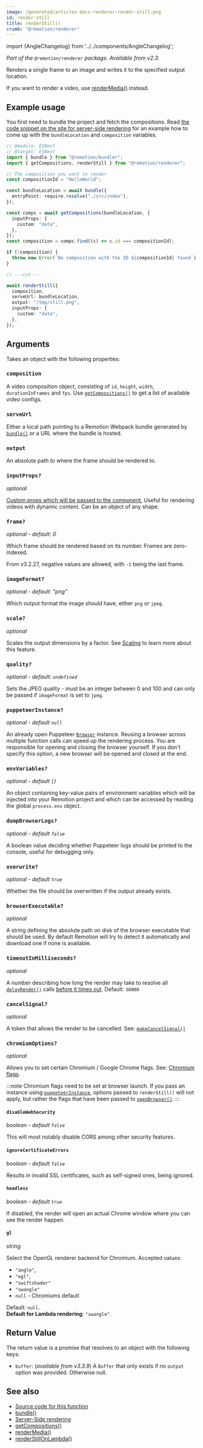 ```yaml
---
image: /generated/articles-docs-renderer-render-still.png
id: render-still
title: renderStill()
crumb: "@remotion/renderer"
---
```


import {AngleChangelog} from '../../components/AngleChangelog';

_Part of the `@remotion/renderer` package. Available from v2.3._

Renders a single frame to an image and writes it to the specified output location.

If you want to render a video, use [renderMedia()](/docs/renderer/render-media) instead.

## Example usage

You first need to bundle the project and fetch the compositions. Read [the code snippet on the site for server-side rendering](/docs/ssr/#render-a-video-programmatically) for an example how to come up with the `bundleLocation` and `composition` variables.

```ts twoslash
// @module: ESNext
// @target: ESNext
import { bundle } from "@remotion/bundler";
import { getCompositions, renderStill } from "@remotion/renderer";

// The composition you want to render
const compositionId = "HelloWorld";

const bundleLocation = await bundle({
  entryPoint: require.resolve("./src/index"),
});

const comps = await getCompositions(bundleLocation, {
  inputProps: {
    custom: "data",
  },
});
const composition = comps.find((c) => c.id === compositionId);

if (!composition) {
  throw new Error(`No composition with the ID ${compositionId} found`);
}

// ---cut---

await renderStill({
  composition,
  serveUrl: bundleLocation,
  output: "/tmp/still.png",
  inputProps: {
    custom: "data",
  },
});
```

## Arguments

Takes an object with the following properties:

### `composition`

A video composition object, consisting of `id`, `height`, `width`, `durationInFrames` and `fps`. Use [`getCompositions()`](/docs/renderer/get-compositions) to get a list of available video configs.

### `serveUrl`

Either a local path pointing to a Remotion Webpack bundle generated by [`bundle()`](/docs/bundle) or a URL where the bundle is hosted.

### `output`

An absolute path to where the frame should be rendered to.

### `inputProps?`

_optional_

[Custom props which will be passed to the component.](/docs/parametrized-rendering) Useful for rendering videos with dynamic content. Can be an object of any shape.

### `frame?`

_optional - default: 0_

Which frame should be rendered based on its number. Frames are zero-indexed.

From v3.2.27, negative values are allowed, with `-1` being the last frame.

### `imageFormat?`

_optional - default: "png"_

Which output format the image should have, either `png` or `jpeg`.

### `scale?`

_optional_

Scales the output dimensions by a factor. See [Scaling](/docs/scaling) to learn more about this feature.

### `quality?`

_optional - default: `undefined`_

Sets the JPEG quality - must be an integer between 0 and 100 and can only be passed if `imageFormat` is set to `jpeg`.

### `puppeteerInstance?`

_optional - default `null`_

An already open Puppeteer [`Browser`](https://pptr.dev/#?product=Puppeteer&version=main&show=api-class-browser) instance. Reusing a browser across multiple function calls can speed up the rendering process. You are responsible for opening and closing the browser yourself. If you don't specify this option, a new browser will be opened and closed at the end.

### `envVariables?`

_optional - default `{}`_

An object containing key-value pairs of environment variables which will be injected into your Remotion project and which can be accessed by reading the global `process.env` object.

### `dumpBrowserLogs?`

_optional - default `false`_

A boolean value deciding whether Puppeteer logs should be printed to the console, useful for debugging only.

### `overwrite?`

_optional - default `true`_

Whether the file should be overwritten if the output already exists.

### `browserExecutable?` <AvailableFrom v="2.3.1" />

_optional_

A string defining the absolute path on disk of the browser executable that should be used. By default Remotion will try to detect it automatically and download one if none is available.

### `timeoutInMilliseconds?` <AvailableFrom v="2.6.3" />

_optional_

A number describing how long the render may take to resolve all [`delayRender()`](/docs/delay-render) calls [before it times out](/docs/timeout). Default: `30000`

### `cancelSignal?` <AvailableFrom v="3.0.15" />

_optional_

A token that allows the render to be cancelled. See: [`makeCancelSignal()`](/docs/renderer/make-cancel-signal)

### `chromiumOptions?` <AvailableFrom v="2.6.5" />

_optional_

Allows you to set certain Chromium / Google Chrome flags. See: [Chromium flags](/docs/chromium-flags).

:::note
Chromium flags need to be set at browser launch. If you pass an instance using [`puppeteerInstance`](#puppeteerinstance), options passed to `renderStill()` will not apply, but rather the flags that have been passed to [`openBrowser()`](/docs/renderer/open-browser).
:::

#### `disableWebSecurity`

_boolean - default `false`_

This will most notably disable CORS among other security features.

#### `ignoreCertificateErrors`

_boolean - default `false`_

Results in invalid SSL certificates, such as self-signed ones, being ignored.

#### `headless`

_boolean - default `true`_

If disabled, the render will open an actual Chrome window where you can see the render happen.

#### `gl`

_string_

<AngleChangelog />

Select the OpenGL renderer backend for Chromium.
Accepted values:

- `"angle"`,
- `"egl"`,
- `"swiftshader"`
- `"swangle"`
- `null` - Chromiums default

Default: `null`.  
**Default for Lambda rendering**: `"swangle"`.

## Return Value

The return value is a promise that resolves to an object with the following keys:

- `buffer`: (_available from v3.3.9_) A `Buffer` that only exists if no `output` option was provided. Otherwise null.

## See also

- [Source code for this function](https://github.com/remotion-dev/remotion/blob/main/packages/renderer/src/render-still.ts)
- [bundle()](/docs/bundle)
- [Server-Side rendering](/docs/ssr)
- [getCompositions()](/docs/renderer/get-compositions)
- [renderMedia()](/docs/renderer/render-media)
- [renderStillOnLambda()](/docs/lambda/renderstillonlambda)
